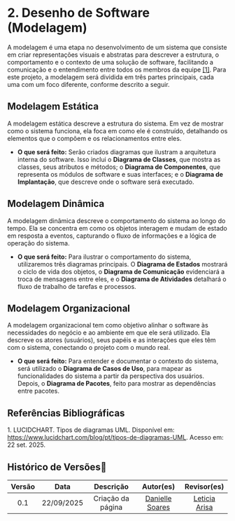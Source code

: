 # 2. Desenho de Software (Modelagem)

A modelagem é uma etapa no desenvolvimento de um sistema que consiste em criar representações visuais e abstratas para descrever a estrutura, o comportamento e o contexto de uma solução de software, facilitando a comunicação e o entendimento entre todos os membros da equipe <a href="#REF1">[1]</a>. Para este projeto, a modelagem será dividida em três partes principais, cada uma com um foco diferente, conforme descrito a seguir.

## **Modelagem Estática**

A modelagem estática descreve a estrutura do sistema. Em vez de mostrar como o sistema funciona, ela foca em como ele é construído, detalhando os elementos que o compõem e os relacionamentos entre eles.

- **O que será feito:** Serão criados diagramas que ilustram a arquitetura interna do software. Isso inclui o **Diagrama de Classes**, que mostra as classes, seus atributos e métodos; o **Diagrama de Componentes**, que representa os módulos de software e suas interfaces; e o **Diagrama de Implantação**, que descreve onde o software será executado.

## **Modelagem Dinâmica**

A modelagem dinâmica descreve o comportamento do sistema ao longo do tempo. Ela se concentra em como os objetos interagem e mudam de estado em resposta a eventos, capturando o fluxo de informações e a lógica de operação do sistema.

- **O que será feito:** Para ilustrar o comportamento do sistema, utilizaremos três diagramas principais. O **Diagrama de Estados** mostrará o ciclo de vida dos objetos, o **Diagrama de Comunicação** evidenciará a troca de mensagens entre eles, e o **Diagrama de Atividades** detalhará o fluxo de trabalho de tarefas e processos.

## **Modelagem Organizacional**

A modelagem organizacional tem como objetivo alinhar o software às necessidades do negócio e ao ambiente em que ele será utilizado. Ela descreve os atores (usuários), seus papéis e as interações que eles têm com o sistema, conectando o projeto com o mundo real.

- **O que será feito:** Para entender e documentar o contexto do sistema, será utilizado o **Diagrama de Casos de Uso**, para mapear as funcionalidades do sistema a partir da perspectiva dos usuários. Depois, o **Diagrama de Pacotes**, feito para mostrar as dependências entre pacotes.

## Referências Bibliográficas

<a id="REF1">1.</a> LUCIDCHART. Tipos de diagramas UML. Disponível em: <https://www.lucidchart.com/blog/pt/tipos-de-diagramas-UML>. Acesso em: 22 set. 2025.

## Histórico de Versões📅

| Versão | Data | Descrição | Autor(es) | Revisor(es) |
| :--: | :--: | :--: | :--: | :--: |
| 0.1 | 22/09/2025 | Criação da página | [Danielle Soares](https://github.com/danielle-soaress) | [Leticia Arisa](https://github.com/Leticia-Arisa-K-Higa) |